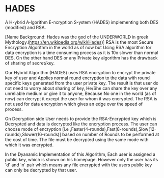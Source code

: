 # HADES

A H-ybrid A-lgorithm E-ncryption S-ystem (HADES) implementing both DES (modified) and RSA.

[Name Background: Hades was the god of the UNDERWORLD in greek Mythology.(https://en.wikipedia.org/wiki/Hades)]
RSA is the most Secure Encryption Algorithm in the world as of now but Using RSA algorithm for data encryption is a time consuming process as it is 10x slower than normal DES. On the other hand DES or any Private key algorithm has the drawback of sharing of secret/key.

Our Hybrid Algorithm (HADES) uses RSA encryption to encrypt the private key of user and Applies normal round encryption to the data with round specific keys generated from the user private key. The result is that user do not need to worry about sharing of key, He/She can share the key over any unreliable medium or give it to anyone, Because No one in the world (as of now) can decrypt it except the user for whom it was encrypted. The RSA is not used for data encryption which gives an edge over the speed of process. 

On Decryption side User needs to provide the RSA-Encrypted key which is Decrypted and data is decrypted like the encryption process.
The user can choose mode of encryption [i.e ,Faster(4-rounds),Fast(8-rounds),Slow(12-rounds),Slower(16-rounds)] based on number of Rounds to be performed at the cost of time. The file must be decrypted using the same mode with which it was encrypted.

In the Dyanamic Implementation of this Algorithm, Each user is assigned a public key, which is shown on his homepage. However only the user has its 'd' and 'n' pair which means any file encrypted with the users public key can only be decrypted by that user.
